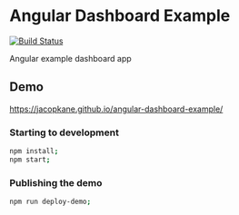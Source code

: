 # Angular Dashboard Example

[![Build Status](https://travis-ci.com/JacopKane/angular-dashboard-example.svg?token=z2TDECNeZJnfTwsFrqin&branch=master)](https://travis-ci.com/JacopKane/angular-dashboard-example)

Angular example dashboard app

## Demo
https://jacopkane.github.io/angular-dashboard-example/

### Starting to development

```bash
npm install;
npm start;
```

### Publishing the demo
```bash
npm run deploy-demo;
```
